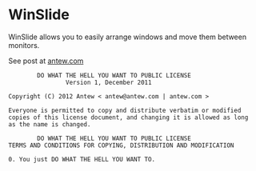 WinSlide
========

WinSlide allows you to easily arrange windows and move them between monitors. 

See post at [antew.com](http://antew.com/?p=29)

            DO WHAT THE HELL YOU WANT TO PUBLIC LICENSE 
                    Version 1, December 2011

    Copyright (C) 2012 Antew < antew@antew.com | antew.com > 
    
    Everyone is permitted to copy and distribute verbatim or modified 
    copies of this license document, and changing it is allowed as long 
    as the name is changed. 

            DO WHAT THE HELL YOU WANT TO PUBLIC LICENSE 
    TERMS AND CONDITIONS FOR COPYING, DISTRIBUTION AND MODIFICATION 

    0. You just DO WHAT THE HELL YOU WANT TO. 
